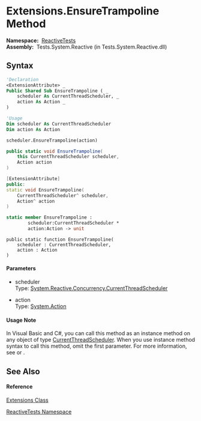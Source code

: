 # Extensions.EnsureTrampoline Method

**Namespace:**  [ReactiveTests](ReactiveTests\ReactiveTests.md)  
**Assembly:**  Tests.System.Reactive (in Tests.System.Reactive.dll)

## Syntax

```vb
'Declaration
<ExtensionAttribute> _
Public Shared Sub EnsureTrampoline ( _
    scheduler As CurrentThreadScheduler, _
    action As Action _
)
```

```vb
'Usage
Dim scheduler As CurrentThreadScheduler
Dim action As Action

scheduler.EnsureTrampoline(action)
```

```csharp
public static void EnsureTrampoline(
    this CurrentThreadScheduler scheduler,
    Action action
)
```

```c++
[ExtensionAttribute]
public:
static void EnsureTrampoline(
    CurrentThreadScheduler^ scheduler, 
    Action^ action
)
```

```fsharp
static member EnsureTrampoline : 
        scheduler:CurrentThreadScheduler * 
        action:Action -> unit 
```

```jscript
public static function EnsureTrampoline(
    scheduler : CurrentThreadScheduler, 
    action : Action
)
```

#### Parameters

- scheduler  
  Type: [System.Reactive.Concurrency.CurrentThreadScheduler](CurrentThreadScheduler\CurrentThreadScheduler.md)

- action  
  Type: [System.Action](https://msdn.microsoft.com/en-us/library/Bb534741)

#### Usage Note

In Visual Basic and C\#, you can call this method as an instance method on any object of type [CurrentThreadScheduler](CurrentThreadScheduler\CurrentThreadScheduler.md). When you use instance method syntax to call this method, omit the first parameter. For more information, see [](https://msdn.microsoft.com/en-us/library/Bb384936) or [](https://msdn.microsoft.com/en-us/library/Bb383977).

## See Also

#### Reference

[Extensions Class](Extensions\Extensions.md)

[ReactiveTests Namespace](ReactiveTests\ReactiveTests.md)






